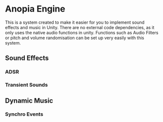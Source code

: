 # Anopia Engine
This is a system created to make it easier for you to implement sound effects and music in Unity.
There are no external code dependencies, as it only uses the native audio functions in unity.
Functions such as Audio Filters or pitch and volume randomisation can be set up very easily with this system.
## Sound Effects
### ADSR
### Transient Sounds
## Dynamic Music
### Synchro Events
